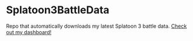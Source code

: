 # Splatoon3BattleData
Repo that automatically downloads my latest Splatoon 3 battle data. [Check out my dashboard!](https://splatoon3battledata.streamlit.app)


